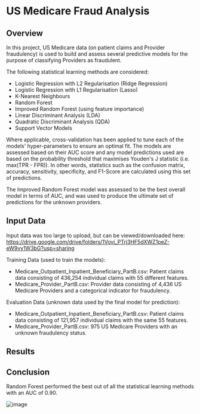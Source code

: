 # US Medicare Fraud Analysis
## Overview
In this project, US Medicare data (on patient claims and Provider fraudulency) is used to build and assess several predictive models for the purpose of classifying Providers as fraudulent. 

The following statistical learning methods are considered: 
* Logistic Regression with L2 Regularisation (Ridge Regression)
* Logistic Regression with L1 Regularisation (Lasso)
* K-Nearest Neighbours
* Random Forest
* Improved Random Forest (using feature importance)
* Linear Discriminant Analysis (LDA)
* Quadratic Discriminant Analysis (QDA)
* Support Vector Models

Where applicable, cross-validation has been applied to tune each of the models' hyper-parameters to ensure an optimal fit. The models are assessed based on their AUC score and any model predictions used are based on the probability threshold that maximises Youden's J statistic (i.e. max(TPR - FPR)). In other words, statistics such as the confusion matrix, accuracy, sensitivity, specificity, and F1-Score are calculated using this set of predictions.

The Improved Random Forest model was assessed to be the best overall model in terms of AUC, and was used to produce the ultimate set of predictions for the unknown providers.

## Input Data
Input data was too large to upload, but can be viewed/downloaded here: https://drive.google.com/drive/folders/1Vovj_PTrj3HF5dXWZ1peZ-eW9vy1W3bG?usp=sharing

Training Data (used to train the models):
* Medicare_Outpatient_Inpatient_Beneficiary_PartB.csv: Patient claims data consisting of 436,254 individual claims with 55 different features. 
* Medicare_Provider_PartB.csv: Provider data consisting of 4,436 US Medicare Providers and a categorical indicator for fraudulency.

Evaluation Data (unknown data used by the final model for prediction):
* Medicare_Outpatient_Inpatient_Beneficiary_PartB.csv: Patient claims data consisting of 121,957 individual claims with the same 55 features. 
* Medicare_Provider_PartB.csv: 975 US Medicare Providers with an unknown fraudulency status.

## Results



## Conclusion
Random Forest performed the best out of all the statistical learning methods with an AUC of 0.90.

![image](https://user-images.githubusercontent.com/62014067/127531245-ee882c3d-0257-434c-8bb7-441562433e68.png)
